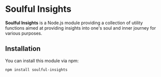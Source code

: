 # Soulful Insights

**Soulful Insights** is a Node.js module providing a collection of utility functions aimed at providing insights into one's soul and inner journey for various purposes.

## Installation

You can install this module via npm:

```bash
npm install soulful-insights
